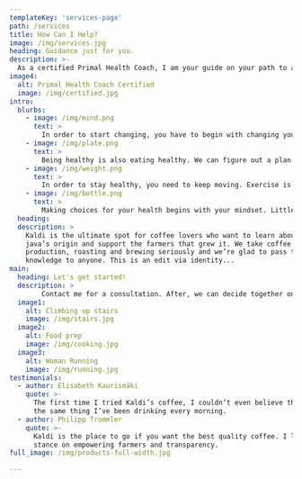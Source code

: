 ```yaml
---
templateKey: 'services-page'
path: /services
title: How Can I Help?
image: /img/services.jpg
heading: Guidance just for you.
description: >-
  As a certified Primal Health Coach, I am your guide on your path to a healthy lifestyle. You have unique challenges, and I will help you tackle them.
image4: 
  alt: Primal Health Coach Certified
  image: /img/certified.jpg
intro:
  blurbs:
    - image: /img/mind.png
      text: >
        In order to start changing, you have to begin with changing your mindset. We can work together on what that means for you.
    - image: /img/plate.png
      text: >
        Being healthy is also eating healthy. We can figure out a plan that will work for you and your needs.
    - image: /img/weight.png
      text: >
        In order to stay healthy, you need to keep moving. Exercise is key to staying healthy physically and mentally.
    - image: /img/bottle.png
      text: >
        Making choices for your health begins with your mindset. Little steps and changes can make a huge difference.
  heading: 
  description: >
    Kaldi is the ultimate spot for coffee lovers who want to learn about their
    java’s origin and support the farmers that grew it. We take coffee
    production, roasting and brewing seriously and we’re glad to pass that
    knowledge to anyone. This is an edit via identity...
main:
  heading: Let's get started!
  description: >
        Contact me for a consultation. After, we can decide together on the path where you will be most successful. I will be guiding you along the way.
  image1:
    alt: Climbing up stairs
    image: /img/stairs.jpg
  image2:
    alt: Food prep
    image: /img/cooking.jpg
  image3:
    alt: Woman Running
    image: /img/running.jpg
testimonials:
  - author: Elisabeth Kaurismäki
    quote: >-
      The first time I tried Kaldi’s coffee, I couldn’t even believe that was
      the same thing I’ve been drinking every morning.
  - author: Philipp Trommler
    quote: >-
      Kaldi is the place to go if you want the best quality coffee. I love their
      stance on empowering farmers and transparency.
full_image: /img/products-full-width.jpg

---
```

